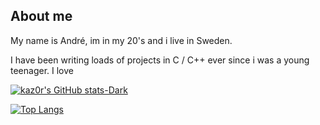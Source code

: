 ## About me
My name is André, im in my 20's and i live in Sweden.

I have been writing loads of projects in C / C++ ever since i was a young teenager. I love 

[![kaz0r's GitHub stats-Dark](https://github-readme-stats.vercel.app/api?username=kaz0r&show_icons=true&theme=dark#gh-dark-mode-only)](https://github.com/anuraghazra/github-readme-stats#gh-dark-mode-only)

[![Top Langs](https://github-readme-stats.vercel.app/api/top-langs/?username=kaz0r&layout=donut&theme=dark#gh-dark-mode-only)](https://github.com/anuraghazra/github-readme-stats)
